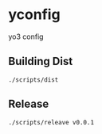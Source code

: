 # yconfig
yo3 config

## Building Dist

```
./scripts/dist
```

## Release

```
./scripts/releave v0.0.1
```
